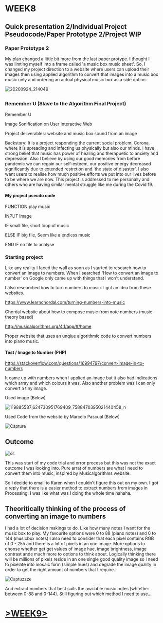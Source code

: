 # WEEK8

## Quick presentation 2/Individual Project Pseudocode/Paper Prototype 2/Project WIP

### Paper Prototype 2

My plan changed a little bit more from the last paper protype. I thought I was limting myself into a frame called 'a music box music sheet'. So, I changed my project direction to a website where users can upload their images then using applied algorithm to convert that images into a music box music only and ordering an actual physical music box as a side option.


![20200924_214049](https://user-images.githubusercontent.com/68723268/94145600-24048380-feb6-11ea-9862-d4866fa12864.gif)

##

### Remember U (Slave to the Algorithm Final Project)

Remember U

Image Sonification on User Interactive Web

Project deliverables: website and music box sound from an image

Backstory:
It is a project responding the current social problem, Corona, where it is spreading and infecting us physically but also our minds. I have strong belief that music has power of healing and therapuetic to anxiety and depression. Also I believe by using our good memories from before pandemic we can regain our self-esteem, our positive energy decreased significantly due to extended restrction and 'the state of disaster'.
I also want users to realise how much positive efforts we put into our lives before to be where we are now.
This project is addressed to me personally and others who are having similar mental struggle like me during the Covid 19.

#### My project pseudo code

FUNCTION  play music

INPUT Image

IF small file,
short loop of music

ELSE IF big file,
Seem like a endless music

END IF no file to analyse

### Starting project

Like any reality I faced the wall as soon as I started to research how to convert an image to numbers. When I searched 'How to convert an image to number' on Google only came up with things that I won't understand.

I also researched how to turn numbers to music. I got an idea from these websites.

https://www.learnchordal.com/turning-numbers-into-music

Chordal website about how to compose music from note numbers (music theory based)

http://musicalgorithms.org/4.1/app/#/home

Proper website that uses an unqiue algorithmic code to convert numbers into piano music.

#### Test /  Image to Number (PHP)

https://stackoverflow.com/questions/16994797/convert-image-in-to-numbers


It came up with numbers when I applied an image but it also had indications which array and which colours it was. Also another problem was I can only convert a tiny image.

Used image (Below)

![119885587_624730951769409_7588470395021440458_n](https://user-images.githubusercontent.com/68723268/94150168-28cc3600-febc-11ea-9052-0ba92aa87f43.jpg)


Used Code from the website by Marcelo Pascual (Below)

![Capture](https://user-images.githubusercontent.com/68723268/94150681-ccb5e180-febc-11ea-94b5-6ad3a408fd6c.JPG)

## Outcome

![ss](https://user-images.githubusercontent.com/68723268/94150888-0dadf600-febd-11ea-8815-01fd95189c34.JPG)

This was start of my code trial and error process but this was not the exact outcome I was looking into. Pure arrat of numbers are what I need to convert them into music, inspired by Musicalgorithms website.

So I decide to email to Karen when I couldn't figure this out on my own. I got a reply that there is a easier method to extract numbers from images in Processing. I was like what was I doing the whole time hahaha.

## Theoritically thinking of the process of converting an image to numbers

I had a lot of decision makings to do. Like how many notes I want for the music box to play. My favourite options were 0 to 88 (piano notes) and 0 to 144 (musicbox notes)
I also need to consider that each pixel contains RGB of 0 - 255 and there is a lot of pixels in an one image.
More options to choose whether get get values of image hue, image brightness, image contrast ande much more to options to think about.
Logically thinking there will be millions of pixels reside in an one single good quality image so I need to pixelate into mosaic form (simple hues) and degrade the image quality in order to get the right amount of numbers that I require.


![Captuzzze](https://user-images.githubusercontent.com/68723268/94152072-83ff2800-febe-11ea-8bb7-5fcd3db4b06e.JPG)


And extract numbers that best suits the available music notes (whtether between 0-88 and 0-144). Still figuring out which method I need to use...

# [>WEEK9>](https://github.com/yerim-kim/slave2algorithm/tree/master/MILESTONE%20(week9))
